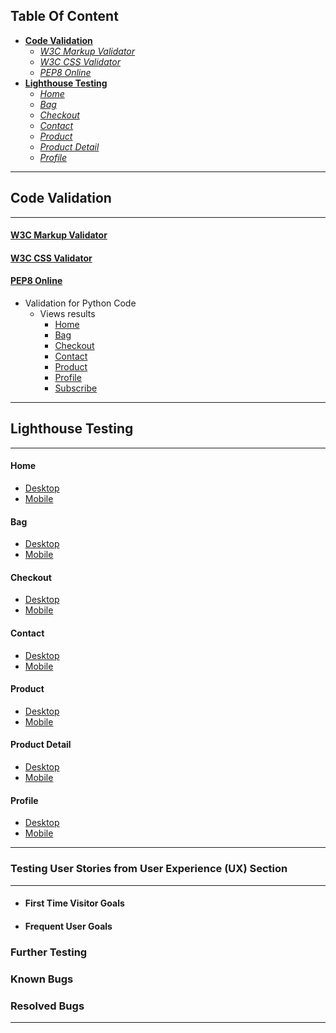 
## Table Of Content
- [ **Code Validation**](#code-validation)
    - [*W3C Markup Validator*](#w3c-markup-validator)
    - [*W3C CSS Validator*](#w3c-css-validator)
    - [*PEP8 Online*](#pep8-online)
- [ **Lighthouse Testing**](#lighthouse-testing)
    - [*Home*](#home)
    - [*Bag*](#bag)
    - [*Checkout*](#checkout)
    - [*Contact*](#contact)
    - [*Product*](#product)
    - [*Product Detail*](#product-detail)
    - [*Profile*](#profile)

 
---
## Code Validation
---
#### [W3C Markup Validator](https://validator.w3.org/)
#### [W3C CSS Validator](https://jigsaw.w3.org/) 


#### [PEP8 Online](http://pep8online.com/)
- Validation for Python Code
    - Views results
        - [Home](img-readme/home_views.png)
        - [Bag](img-readme/bag_views.png)
        - [Checkout](img-readme/checkout_views.png)
        - [Contact](img-readme/contact_views.png)
        - [Product](img-readme/product_views.png)
        - [Profile](img-readme/profile_views.png)
        - [Subscribe](img-readme/sub_views.png)

---
## Lighthouse Testing
---
#### Home 
- [Desktop](pdf/home_desktop.pdf)
- [Mobile](pdf/home_mobile.pdf)
#### Bag 
- [Desktop](pdf/bag_desktop.pdf)
- [Mobile](pdf/bag_mobile.pdf)
#### Checkout
- [Desktop](pdf/checkout_desktop.pdf)
- [Mobile](pdf/checkout_mobile.pdf)
#### Contact 
- [Desktop](pdf/contact_desktop.pdf)
- [Mobile](pdf/contact_mobile.pdf)
#### Product 
- [Desktop](pdf/product_desktop.pdf)
- [Mobile](pdf/product_mobile.pdf)
#### Product Detail 
- [Desktop](pdf/product_detail_desktop.pdf)
- [Mobile](pdf/product_detail_mobile.pdf)
#### Profile 
- [Desktop](pdf/profile_desktop.pdf)
- [Mobile](pdf/profile_mobile.pdf)
---
### Testing User Stories from User Experience (UX) Section

---

-   #### First Time Visitor Goals
  
-   #### Frequent User Goals


### Further Testing

### Known Bugs 


### Resolved Bugs

---